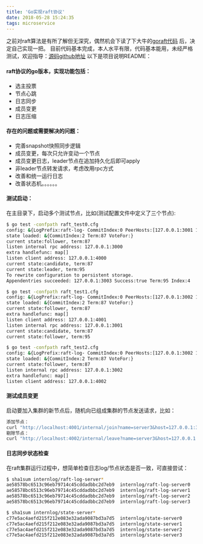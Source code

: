 ```yaml
---
title: 'Go实现raft协议'
date: 2018-05-28 15:24:35
tags: microservice
---
```


之前对raft算法是有所了解但无深究，偶然机会下读了下大牛的[goraft代码](https://github.com/goraft/raft) 后，决定自己实现一把。
目前代码基本完成，本人水平有限，代码基本能用，未经严格测试，欢迎指导：[源码github地址](https://github.com/moxiaomomo/goRaft)
以下是项目说明README：

#### raft协议的go版本，实现功能包括：

-  选主投票
- 节点心跳
- 日志同步
- 成员变更
- 日志压缩

<!--more-->

#### 存在的问题或需要解决的问题：

- 完善snapshot快照同步逻辑
- 成员变更，每次只允许变动一个节点
- 成员变更日志，leader节点在追加持久化后即可apply
- 非leader节点转发请求，考虑改用rpc方式
- 改善和统一运行日志
- 改善状态机。。。。。。

#### 测试启动：

在主目录下，启动多个测试节点，比如(测试配置文件中定义了三个节点):
```bash
$ go test -confpath raft_test0.cfg
config: &{LogPrefix:raft-log- CommitIndex:0 PeerHosts:[127.0.0.1:3001 127.0.0.1:3002 127.0.0.1:3000] Host:127.0.0.1:3000 Client:127.0.0.1:4000 Name:server0}
state loaded: &{CommitIndex:2 Term:87 VoteFor:}
current state:follower, term:87
listen internal rpc address: 127.0.0.1:3000
extra handlefunc: map[]
listen client address: 127.0.0.1:4000
current state:candidate, term:87
current state:leader, term:95
To rewrite configuration to persistent storage.
Appendentries succeeded: 127.0.0.1:3003 Success:true Term:95 Index:4 
```
```bash
$ go test -confpath raft_test1.cfg
config: &{LogPrefix:raft-log- CommitIndex:0 PeerHosts:[127.0.0.1:3002 127.0.0.1:3000 127.0.0.1:3001] Host:127.0.0.1:3001 Client:127.0.0.1:4001 Name:server1}
state loaded: &{CommitIndex:2 Term:87 VoteFor:}
current state:follower, term:87
extra handlefunc: map[]
listen client address: 127.0.0.1:4001
listen internal rpc address: 127.0.0.1:3001
current state:candidate, term:87
current state:follower, term:95
```
```bash
$ go test -confpath raft_test2.cfg
config: &{LogPrefix:raft-log- CommitIndex:0 PeerHosts:[127.0.0.1:3002 127.0.0.1:3000 127.0.0.1:3001] Host:127.0.0.1:3002 Client:127.0.0.1:4002 Name:server2}
state loaded: &{CommitIndex:2 Term:87 VoteFor:}
current state:follower, term:87
listen internal rpc address: 127.0.0.1:3002
extra handlefunc: map[]
listen client address: 127.0.0.1:4002
```
#### 测试成员变更

启动要加入集群的新节点后，随机向已组成集群的节点发送请求，比如：

```bash
添加节点：
curl "http://localhost:4001/internal/join?name=server3&host=127.0.0.1:3003"
剔除节点：
curl "http://localhost:4002/internal/leave?name=server3&host=127.0.0.1:3003"
```
#### 日志同步状态检查

在raft集群运行过程中，想简单检查日志log/节点状态是否一致，可直接尝试：

```bash
$ sha1sum internlog/raft-log-server*
ae58578bc6513c96eb79714c45cddadbbc2d7eb9  internlog/raft-log-server0
ae58578bc6513c96eb79714c45cddadbbc2d7eb9  internlog/raft-log-server1
ae58578bc6513c96eb79714c45cddadbbc2d7eb9  internlog/raft-log-server2
ae58578bc6513c96eb79714c45cddadbbc2d7eb9  internlog/raft-log-server3

$ sha1sum internlog/state-server*
c77e5ac4aefd215f212e083e32ada9087bd3a7d5  internlog/state-server0
c77e5ac4aefd215f212e083e32ada9087bd3a7d5  internlog/state-server1
c77e5ac4aefd215f212e083e32ada9087bd3a7d5  internlog/state-server2
c77e5ac4aefd215f212e083e32ada9087bd3a7d5  internlog/state-server3
```
